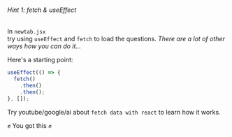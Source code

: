###### Hint 1: fetch & useEffect

In `newtab.jsx`  
try using `useEffect` and `fetch` to load the questions. _There are a lot of other ways how you can do it..._

Here's a starting point:
```javascript
useEffect(() => {
  fetch()
    .then()
    .then();
}, []);

```

Try youtube/google/ai about `fetch data with react` to learn how it works. 

✊ You got this ✊


